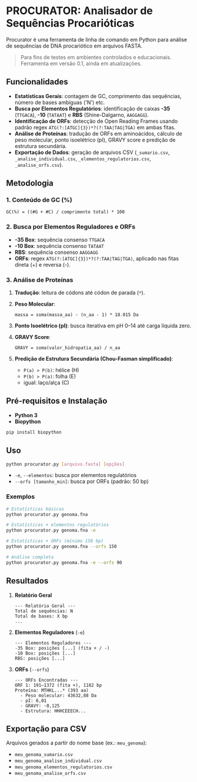 # PROCURATOR: Analisador de Sequências Procarióticas

Procurator é uma ferramenta de linha de comando em Python para análise de sequências de DNA procariótico em arquivos FASTA.

> Para fins de testes em ambientes controlados e educacionais. Ferramenta em versão 0.1, ainda em atualizações.

## Funcionalidades 

* **Estatísticas Gerais**: contagem de GC, comprimento das sequências, número de bases ambíguas ('N') etc.
* **Busca por Elementos Regulatórios**: identificação de caixas **-35** (`TTGACA`), **-10** (`TATAAT`) e **RBS** (Shine-Dalgarno, `AAGGAGG`).
* **Identificação de ORFs**: detecção de Open Reading Frames usando padrão regex `ATG(?:[ATGC]{3})*?(?:TAA|TAG|TGA)` em ambas fitas.
* **Análise de Proteínas**: tradução de ORFs em aminoácidos, cálculo de peso molecular, ponto isoelétrico (pI), GRAVY score e predição de estrutura secundária.
* **Exportação de Dados**: geração de arquivos CSV (`_sumario.csv`, `_analise_individual.csv`, `_elementos_regulatorios.csv`, `_analise_orfs.csv`).

## Metodologia 

### 1. Conteúdo de GC (%)

```text
GC(%) = ((#G + #C) / comprimento total) * 100
```

### 2. Busca por Elementos Reguladores e ORFs

* **-35 Box**: sequência consenso `TTGACA`
* **-10 Box**: sequência consenso `TATAAT`
* **RBS**: sequência consenso `AAGGAGG`
* **ORFs**: regex `ATG(?:[ATGC]{3})*?(?:TAA|TAG|TGA)`, aplicado nas fitas direta (+) e reversa (-).

### 3. Análise de Proteínas

1. **Tradução**: leitura de códons até códon de parada (`*`).
2. **Peso Molecular**:

   ```text
   massa = soma(massa_aa) - (n_aa - 1) * 18.015 Da
   ```
3. **Ponto Isoelétrico (pI)**: busca iterativa em pH 0–14 até carga líquida zero.
4. **GRAVY Score**:

   ```text
   GRAVY = soma(valor_hidropatia_aa) / n_aa
   ```
5. **Predição de Estrutura Secundária (Chou-Fasman simplificado)**:

   * `P(a) > P(b)`: hélice (H)
   * `P(b) > P(a)`: folha (E)
   * igual: laço/alça (C)

## Pré-requisitos e Instalação

* **Python 3**
* **Biopython**

```bash
pip install biopython
```

## Uso

```bash
python procurator.py [arquivo.fasta] [opções]
```

* `-e`, `--elementos`: busca por elementos regulatórios
* `--orfs [tamanho_min]`: busca por ORFs (padrão: 50 bp)

### Exemplos

```bash
# Estatísticas básicas
python procurator.py genoma.fna

# Estatísticas + elementos regulatórios
python procurator.py genoma.fna -e

# Estatísticas + ORFs (mínimo 150 bp)
python procurator.py genoma.fna --orfs 150

# Análise completa
python procurator.py genoma.fna -e --orfs 90
```

## Resultados

1. **Relatório Geral**

   ```text
   --- Relatório Geral ---
   Total de sequências: N
   Total de bases: X bp
   ...
   ```

2. **Elementos Reguladores** (`-e`)

   ```text
   --- Elementos Reguladores ---
   -35 Box: posições [...] (fita + / -)
   -10 Box: posições [...]
   RBS: posições [...]
   ```

3. **ORFs** (`--orfs`)

   ```text
   --- ORFs Encontradas ---
   ORF 1: 191–1372 (fita +), 1182 bp
   Proteína: MTHKL...* (393 aa)
     - Peso molecular: 43632,88 Da
     - pI: 6,01
     - GRAVY: -0,125
     - Estrutura: HHHCEEECH...
   ```

## Exportação para CSV

Arquivos gerados a partir do nome base (ex.: `meu_genoma`):

* `meu_genoma_sumario.csv`
* `meu_genoma_analise_individual.csv`
* `meu_genoma_elementos_regulatorios.csv`
* `meu_genoma_analise_orfs.csv`
